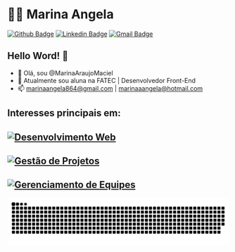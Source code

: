 

<!---
MarinaAraujoMaciel/MarinaAraujoMaciel is a ✨ special ✨ repository because its `README.md` (this file) appears on your GitHub profile.
You can click the Preview link to take a look at your changes.
--->
# :man_technologist: Marina Angela

[![Github Badge](https://img.shields.io/badge/-Github-000?style=flat-square&logo=Github&logoColor=white&link=https://github.com/Pedro-Landin)](https://github.com/MarinaAraujoMaciel)
[![Linkedin Badge](https://img.shields.io/badge/-LinkedIn-blue?style=flat-square&logo=Linkedin&logoColor=white&link=)](https://www.linkedin.com/in/marinaangela)
[![Gmail Badge](https://img.shields.io/badge/-Gmail-c14438?style=flat-square&logo=Gmail&logoColor=white&link=mailto:marinaangela864@gmail.com)](mailto:marinaangela864@gmail.com)


## Hello Word! 👋

- 👋 Olá, sou @MarinaAraujoMaciel
- 🌱 Atualmente sou aluna na FATEC | Desenvolvedor Front-End
- 📫 marinaangela864@gmail.com | marinaaangela@hotmail.com


## Interesses principais em:


[![Desenvolvimento Web](http://img.shields.io/badge/-Desenvolvimento%20Web-Purple?style=flat-square&logo=Internet-explorer&logoColor=White&link=https://github.com/MarinaAraujoMaciel/)](https://github.com/MarinaAraujoMaciel/)
---
[![Gestão de Projetos](http://img.shields.io/badge/-Desenvolvimento%20Web-Purple?style=flat-square&logo=Internet-explorer&logoColor=White&link=https://github.com/MarinaAraujoMaciel/)](https://github.com/MarinaAraujoMaciel/)
---
[![Gerenciamento de Equipes](http://img.shields.io/badge/-Desenvolvimento%20Web-Purple?style=flat-square&logo=Internet-explorer&logoColor=White&link=https://github.com/MarinaAraujoMaciel/)](https://github.com/MarinaAraujoMaciel/)
---



 ![Snake animation](https://github.com/MarinaAraujoMaciel/MarinaAraujoMaciel/blob/main/imagem/snake.svg)
